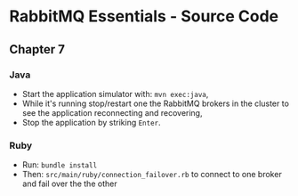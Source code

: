 # RabbitMQ Essentials - Source Code

## Chapter 7

### Java

- Start the application simulator with: `mvn exec:java`,
- While it's running stop/restart one the RabbitMQ brokers in the cluster to see the application reconnecting and recovering,
- Stop the application by striking `Enter`.


### Ruby

- Run: `bundle install`
- Then: `src/main/ruby/connection_failover.rb` to connect to one broker and fail over the the other


